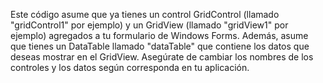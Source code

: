 Este código asume que ya tienes un control GridControl (llamado "gridControl1" por ejemplo) y un GridView (llamado "gridView1" por ejemplo) agregados a tu formulario de Windows Forms. Además, asume que tienes un DataTable llamado "dataTable" que contiene los datos que deseas mostrar en el GridView. Asegúrate de cambiar los nombres de los controles y los datos según corresponda en tu aplicación.
